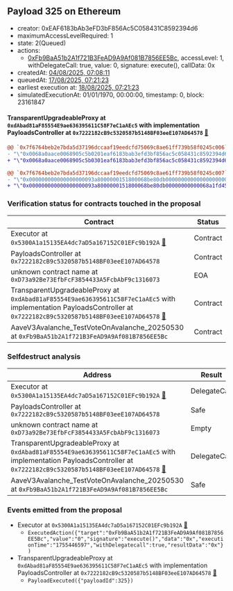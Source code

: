 ## Payload 325 on Ethereum

- creator: 0xEAF6183bAb3eFD3bF856Ac5C058431C8592394d6
- maximumAccessLevelRequired: 1
- state: 2(Queued)
- actions:
  - [0xFb9BaA51b2A1f721B3FeAD9A9Af081B7856EE5Bc](https://etherscan.io/tx/0xFb9BaA51b2A1f721B3FeAD9A9Af081B7856EE5Bc), accessLevel: 1, withDelegateCall: true, value: 0, signature: execute(), callData: 0x
- createdAt: [04/08/2025, 07:08:11](https://etherscan.io/tx/0x71132a9b9ac9e90388f1fe5d5324e54e5fa425e4452ed2ce574008ac084047e5)
- queuedAt: [17/08/2025, 07:21:23](https://etherscan.io/tx/0xdbe6478367dfcfec238f278e277f5783c08388966f9a526ddb95b229c96fc280)
- earliest execution at: [18/08/2025, 07:21:23](https://www.epochconverter.com/countdown?q=1755501683)
- simulatedExecutionAt: 01/01/1970, 00:00:00, timestamp: 0, block: 23161847
#### TransparentUpgradeableProxy at `0xdAbad81aF85554E9ae636395611C58F7eC1aAEc5` with implementation PayloadsController at `0x7222182cB9c5320587b5148BF03eeE107AD64578` [:ghost:](https://github.com/bgd-labs/aave-address-book  "GovernanceV3Ethereum.PAYLOADS_CONTROLLER")

```diff
@@ `0x7f6764beb2e7bda5d37196dccaaf19eedcfd75069c8ae61ff739b58f0245c006` raw  @@
- "\"0x0068a0aace0068905c5b0201eaf6183bab3efd3bf856ac5c058431c8592394d6\""
+ "\"0x0068a0aace0068905c5b0301eaf6183bab3efd3bf856ac5c058431c8592394d6\""

@@ `0x7f6764beb2e7bda5d37196dccaaf19eedcfd75069c8ae61ff739b58f0245c007` raw  @@
- "\"0x000000000000000000093a8000000151800068be80db00000000000000000000\""
+ "\"0x000000000000000000093a8000000151800068be80db00000000000068a1fd45\""

```
### Verification status for contracts touched in the proposal

| Contract | Status |
|---------|------------|
| Executor at `0x5300A1a15135EA4dc7aD5a167152C01EFc9b192A` [:ghost:](https://github.com/bgd-labs/aave-address-book  "AaveV2Ethereum.POOL_ADMIN") | Contract |
| PayloadsController at `0x7222182cB9c5320587b5148BF03eeE107AD64578` | Contract |
| unknown contract name at `0xD73a92Be73EfbFcF3854433A5FcbAbF9c1316073` | EOA |
| TransparentUpgradeableProxy at `0xdAbad81aF85554E9ae636395611C58F7eC1aAEc5` with implementation PayloadsController at `0x7222182cB9c5320587b5148BF03eeE107AD64578` [:ghost:](https://github.com/bgd-labs/aave-address-book  "GovernanceV3Ethereum.PAYLOADS_CONTROLLER") | Contract |
| AaveV3Avalanche_TestVoteOnAvalanche_20250530 at `0xFb9BaA51b2A1f721B3FeAD9A9Af081B7856EE5Bc` | Contract |

### Selfdestruct analysis

| Address | Result |
|---------|------------|
| Executor at `0x5300A1a15135EA4dc7aD5a167152C01EFc9b192A` [:ghost:](https://github.com/bgd-labs/aave-address-book  "AaveV2Ethereum.POOL_ADMIN") | DelegateCall |
| PayloadsController at `0x7222182cB9c5320587b5148BF03eeE107AD64578` | Safe |
| unknown contract name at `0xD73a92Be73EfbFcF3854433A5FcbAbF9c1316073` | Empty |
| TransparentUpgradeableProxy at `0xdAbad81aF85554E9ae636395611C58F7eC1aAEc5` with implementation PayloadsController at `0x7222182cB9c5320587b5148BF03eeE107AD64578` [:ghost:](https://github.com/bgd-labs/aave-address-book  "GovernanceV3Ethereum.PAYLOADS_CONTROLLER") | DelegateCall |
| AaveV3Avalanche_TestVoteOnAvalanche_20250530 at `0xFb9BaA51b2A1f721B3FeAD9A9Af081B7856EE5Bc` | Safe |

### Events emitted from the proposal

- Executor at `0x5300A1a15135EA4dc7aD5a167152C01EFc9b192A` [:ghost:](https://github.com/bgd-labs/aave-address-book  "AaveV2Ethereum.POOL_ADMIN")
  - `ExecutedAction({"target":"0xFb9BaA51b2A1f721B3FeAD9A9Af081B7856EE5Bc","value":"0","signature":"execute()","data":"0x","executionTime":"1755446597","withDelegatecall":true,"resultData":"0x"})`
- TransparentUpgradeableProxy at `0xdAbad81aF85554E9ae636395611C58F7eC1aAEc5` with implementation PayloadsController at `0x7222182cB9c5320587b5148BF03eeE107AD64578` [:ghost:](https://github.com/bgd-labs/aave-address-book  "GovernanceV3Ethereum.PAYLOADS_CONTROLLER")
  - `PayloadExecuted({"payloadId":325})`
